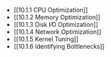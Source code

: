 
- [[10.1.1 CPU Optimization]]
- [[10.1.2 Memory Optimization]]
- [[10.1.3 Disk I⁄O Optimization]]
- [[10.1.4 Network Optimization]]
- [[10.1.5 Kernel Tuning]]
- [[10.1.6 Identifying Bottlenecks]]